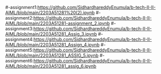 #-assignment1:https://github.com/SidhardhareddyEnumula/b-tech-II-II-AIML/blob/main/2203A51281%20(2).ipynb
#-assignment2:https://github.com/SidhardhareddyEnumula/b-tech-II-II-AIML/blob/main/2203A51281-assignment_2.ipynb
#-assignment3:https://github.com/SidhardhareddyEnumula/b-tech-II-II-AIML/blob/main/2203A51281_Assig_3.ipynb
#-assignment4:https://github.com/SidhardhareddyEnumula/b-tech-II-II-AIML/blob/main/2203A51281_Assign_4.ipynb
#-assignment5:https://github.com/SidhardhareddyEnumula/b-tech-II-II-AIML/blob/main/2203A51281_ASSIG_5.ipynb
#-assignment6:https://github.com/SidhardhareddyEnumula/b-tech-II-II-AIML/blob/main/2203A51281_assig_6.ipynb

